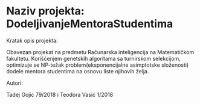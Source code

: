 # Naziv projekta: DodeljivanjeMentoraStudentima

Kratak opis projekta:
  
  Obavezan projekat na predmetu Računarska inteligencija na Matematičkom fakultetu. Korišćenjem genetskih algoritama sa turnirskom selekcijom, optimizuje se NP-težak problem(eksponencijalne asimptotske složenosti) dodele mentora studentima na osnovu liste njihovih želja.
  
Autori:

  Tadej Gojić 79/2018 i Teodora Vasić 1/2018
